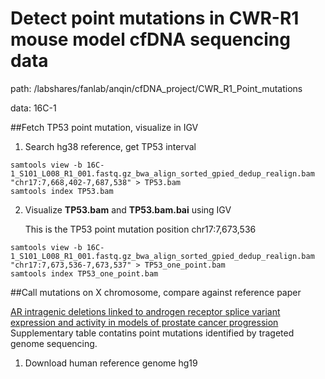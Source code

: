 # Detect point mutations in CWR-R1 mouse model cfDNA sequencing data

path: /labshares/fanlab/anqin/cfDNA_project/CWR\_R1\_Point\_mutations

data: 16C-1

##Fetch TP53 point mutation, visualize in IGV
1. Search hg38 reference, get TP53 interval

```
samtools view -b 16C-1_S101_L008_R1_001.fastq.gz_bwa_align_sorted_gpied_dedup_realign.bam  "chr17:7,668,402-7,687,538" > TP53.bam
samtools index TP53.bam
```

2. Visualize **TP53.bam** and **TP53.bam.bai** using IGV

	This is the TP53 point mutation position chr17:7,673,536

```
samtools view -b 16C-1_S101_L008_R1_001.fastq.gz_bwa_align_sorted_gpied_dedup_realign.bam  "chr17:7,673,536-7,673,537" > TP53_one_point.bam
samtools index TP53_one_point.bam
```


##Call mutations on X chromosome, compare against reference paper

[AR intragenic deletions linked to androgen receptor splice variant expression and activity in models of prostate cancer progression](http://www.nature.com/onc/journal/v31/n45/full/onc2011637a.html)
Supplementary table contatins point mutations identified by trageted genome sequencing.

1. Download human reference genome hg19
